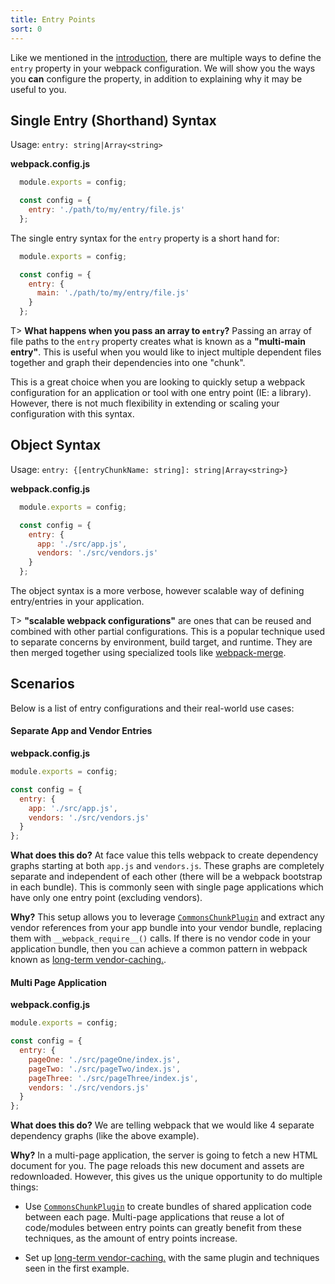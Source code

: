 ```yaml
---
title: Entry Points
sort: 0
---
```


Like we mentioned in the [introduction](./), there are multiple ways to define the `entry` property in your webpack configuration. We will show you the ways you **can** configure the property, in addition to explaining why it may be useful to you.

## Single Entry (Shorthand) Syntax

Usage: `entry: string|Array<string>`

**webpack.config.js**

```javascript
  module.exports = config;

  const config = {
    entry: './path/to/my/entry/file.js'
  };

```

The single entry syntax for the `entry` property is a short hand for:

```javascript
  module.exports = config;

  const config = {
    entry: {
      main: './path/to/my/entry/file.js'
    }
  };

```

T> **What happens when you pass an array to `entry`?** Passing an array of file paths to the `entry` property creates what is known as a **"multi-main entry"**. This is useful when you would like to inject multiple dependent files together and graph their dependencies into one "chunk".

This is a great choice when you are looking to quickly setup a webpack configuration for an application or tool with one entry point (IE: a library). However, there is not much flexibility in extending or scaling your configuration with this syntax.

## Object Syntax

Usage: `entry: {[entryChunkName: string]: string|Array<string>}`

**webpack.config.js**

```javascript
  module.exports = config;

  const config = {
    entry: {
      app: './src/app.js',
      vendors: './src/vendors.js'
    }
  };
```

The object syntax is a more verbose, however scalable way of defining entry/entries in your application.

T> **"scalable webpack configurations"** are ones that can be reused and combined with other partial configurations. This is a popular technique used to separate concerns by environment, build target, and runtime. They are then merged together using specialized tools like [webpack-merge](https://github.com/survivejs/webpack-merge).

## Scenarios

Below is a list of entry configurations and their real-world use cases:

#### Separate App and Vendor Entries

**webpack.config.js**

```javascript
module.exports = config;

const config = {
  entry: {
    app: './src/app.js',
    vendors: './src/vendors.js'
  }
};
```

**What does this do?** At face value this tells webpack to create dependency graphs starting at both `app.js` and `vendors.js`. These graphs are completely separate and independent of each other (there will be a webpack bootstrap in each bundle). This is commonly seen with single page applications which have only one entry point (excluding vendors).

**Why?** This setup allows you to leverage [`CommonsChunkPlugin`](../../api/plugins/commonschunkplugin) and extract any vendor references from your app bundle into your vendor bundle, replacing them with `__webpack_require__()` calls. If there is no vendor code in your application bundle, then you can achieve a common pattern in webpack known as [long-term vendor-caching.](../../how-to/cache).

#### Multi Page Application

**webpack.config.js**

```javascript
module.exports = config;

const config = {
  entry: {
    pageOne: './src/pageOne/index.js',
    pageTwo: './src/pageTwo/index.js',
    pageThree: './src/pageThree/index.js',
    vendors: './src/vendors.js'
  }
};
```

**What does this do?** We are telling webpack that we would like 4 separate dependency graphs (like the above example).

**Why?** In a multi-page application, the server is going to fetch a new HTML document for you. The page reloads this new document and assets are redownloaded. However, this gives us the unique opportunity to do multiple things:

- Use [`CommonsChunkPlugin`](../../api/plugins/commonschunkplugin) to create bundles of shared application code between each page. Multi-page applications that reuse a lot of code/modules between entry points can greatly benefit from these techniques, as the amount of entry points increase.

- Set up [long-term vendor-caching.](../../how-to/cache) with the same plugin and techniques seen in the first example.



